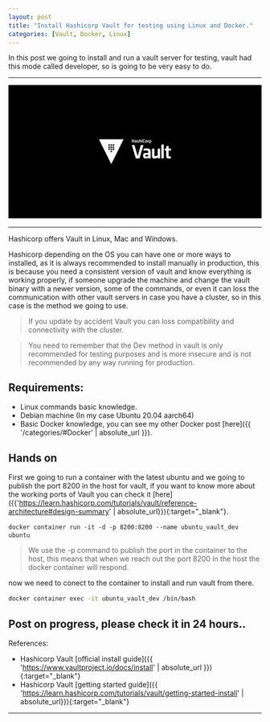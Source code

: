 ```yaml
---
layout: post
title: "Install Hashicorp Vault for testing using Linux and Docker."
categories: [Vault, Docker, Linux]
---
```

In this post we going to install and run a vault server for testing, vault had this mode called developer, so is going to be very easy to do.

* * *

![Docker Image](/assets/images/vault.png)

* * *

Hashicorp offers Vault in Linux, Mac and Windows.

Hashicorp depending on the OS you can have one or more ways to installed, as it is always recommended to install manually in production, this is because you need a consistent version of vault and know everything is working properly, if someone upgrade the machine and change the vault binary with a newer version, some of the commands, or even it can loss the communication with other vault servers in case you have a cluster, so in this case is the method we going to use.

> If you update by accident Vault you can loss compatibility and connectivity with the cluster.


> You need to remember that the Dev method in vault is only recommended for testing purposes and is more insecure and is not recommended by any way running for production.

## [](#header-2)Requirements:

* Linux commands basic knowledge.
* Debian machine (In my case Ubuntu 20.04 aarch64)
* Basic Docker knowledge, you can see my other Docker post [here]({{ '/categories/#Docker' | absolute_url }}).

## [](#header-2)Hands on

First we going to run a container with the latest ubuntu and we going to publish the port 8200 in the host for vault, if you want to know more about the working ports of Vault you can check it [here]({{'https://learn.hashicorp.com/tutorials/vault/reference-architecture#design-summary' | absolute_url}}){:target="_blank"}.

```shell
docker container run -it -d -p 8200:8200 --name ubuntu_vault_dev ubuntu
```

> We use the -p command to publish the port in the container to the host, this means that when we reach out the port 8200 in the host the docker container will respond.

now we need to conect to the container to install and run vault from there.

```bash
docker container exec -it ubuntu_vault_dev /bin/bash
```

## [](#header-1) Post on progress, please check it in 24 hours..


References:

* Hashicorp Vault [official install guide]({{ 'https://www.vaultproject.io/docs/install' | absolute_url }}){:target="_blank"}
* Hashicorp Vault [getting started guide]({{ 'https://learn.hashicorp.com/tutorials/vault/getting-started-install' | absolute_url}}){:target="_blank"}

* * *

